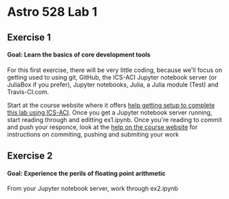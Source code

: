 # Astro 528 Lab 1

## Exercise 1
#### Goal:  Learn the basics of core development tools
For this first exercise, there will be very little coding, because we'll focus on getting used to using git, GitHub, the ICS-ACI Jupyter notebook server (or JuliaBox if you prefer), Jupyter notebooks, Julia, a Julia module (Test) and Travis-CI.com.

Start at the course website where it offers [help getting setup to complete this lab using ICS-ACI](https://psuastro528.github.io/lessons/how-to-use-aci/).
Once you get a Jupyter notebook server running, start reading through and editting ex1.ipynb.
Once you're reading to commit and push your responce, look at the [help on the course website](https://psuastro528.github.io/lessons/how-to-use-aci/) for instructions on commiting, pushing and submiting your work

## Exercise 2
#### Goal:  Experience the perils of floating point arithmetic
From your Jupyter notebook server, work through ex2.ipynb


